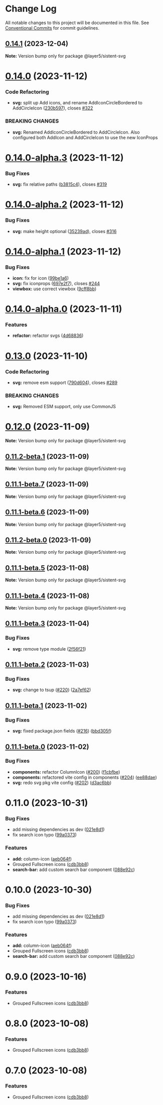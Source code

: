 # Change Log

All notable changes to this project will be documented in this file.
See [Conventional Commits](https://conventionalcommits.org) for commit guidelines.

## [0.14.1](https://github.com/layer5io/sistent/compare/@layer5/sistent-svg@0.14.0...@layer5/sistent-svg@0.14.1) (2023-12-04)

**Note:** Version bump only for package @layer5/sistent-svg

# [0.14.0](https://github.com/layer5io/sistent/compare/@layer5/sistent-svg@0.14.0-alpha.3...@layer5/sistent-svg@0.14.0) (2023-11-12)

### Code Refactoring

- **svg:** split up Add icons, and rename AddIconCircleBordered to AddCircleIcon ([230b597](https://github.com/layer5io/sistent/commit/230b59724d82ba186772a678a2f14306686e3397)), closes [#322](https://github.com/layer5io/sistent/issues/322)

### BREAKING CHANGES

- **svg:** Renamed AddIconCircleBordered to AddCircleIcon. Also configured both AddIcon and
  AddCircleIcon to use the new IconProps

# [0.14.0-alpha.3](https://github.com/layer5io/sistent/compare/@layer5/sistent-svg@0.14.0-alpha.2...@layer5/sistent-svg@0.14.0-alpha.3) (2023-11-12)

### Bug Fixes

- **svg:** fix relative paths ([b3815c4](https://github.com/layer5io/sistent/commit/b3815c4355315726ffa76b6e79d9161e95f9fdee)), closes [#319](https://github.com/layer5io/sistent/issues/319)

# [0.14.0-alpha.2](https://github.com/layer5io/sistent/compare/@layer5/sistent-svg@0.14.0-alpha.1...@layer5/sistent-svg@0.14.0-alpha.2) (2023-11-12)

### Bug Fixes

- **svg:** make height optional ([35239ad](https://github.com/layer5io/sistent/commit/35239ada507346f41a919236072fabf9813abd94)), closes [#316](https://github.com/layer5io/sistent/issues/316)

# [0.14.0-alpha.1](https://github.com/layer5io/sistent/compare/@layer5/sistent-svg@0.14.0-alpha.0...@layer5/sistent-svg@0.14.0-alpha.1) (2023-11-12)

### Bug Fixes

- **icon:** fix for icon ([99be1a6](https://github.com/layer5io/sistent/commit/99be1a6ab37c36487d3b3d288d098728d7b19405))
- **svg:** fix iconprops ([697e2f7](https://github.com/layer5io/sistent/commit/697e2f70005b7d2d2173a92a8d659ad2b760acd4)), closes [#244](https://github.com/layer5io/sistent/issues/244)
- **viewbox:** use correct viewbox ([9cff8bb](https://github.com/layer5io/sistent/commit/9cff8bbb27f31b36660a5aa8eb872a8e3b917beb))

# [0.14.0-alpha.0](https://github.com/layer5io/sistent/compare/@layer5/sistent-svg@0.13.0...@layer5/sistent-svg@0.14.0-alpha.0) (2023-11-11)

### Features

- **refactor:** refactor svgs ([4d68836](https://github.com/layer5io/sistent/commit/4d688368ba0b1e9f1f43153c104a824c926b777e))

# [0.13.0](https://github.com/layer5io/sistent/compare/@layer5/sistent-svg@0.12.0...@layer5/sistent-svg@0.13.0) (2023-11-10)

### Code Refactoring

- **svg:** remove esm support ([790d604](https://github.com/layer5io/sistent/commit/790d6043631658b63f47d88db1587329421448c4)), closes [#289](https://github.com/layer5io/sistent/issues/289)

### BREAKING CHANGES

- **svg:** Removed ESM support, only use CommonJS

# [0.12.0](https://github.com/layer5io/sistent/compare/@layer5/sistent-svg@0.11.2-beta.1...@layer5/sistent-svg@0.12.0) (2023-11-09)

**Note:** Version bump only for package @layer5/sistent-svg

## [0.11.2-beta.1](https://github.com/layer5io/sistent/compare/@layer5/sistent-svg@0.11.1-beta.7...@layer5/sistent-svg@0.11.2-beta.1) (2023-11-09)

**Note:** Version bump only for package @layer5/sistent-svg

## [0.11.1-beta.7](https://github.com/layer5io/sistent/compare/@layer5/sistent-svg@0.11.1-beta.5...@layer5/sistent-svg@0.11.1-beta.7) (2023-11-09)

**Note:** Version bump only for package @layer5/sistent-svg

## [0.11.1-beta.6](https://github.com/layer5io/sistent/compare/@layer5/sistent-svg@0.11.1-beta.5...@layer5/sistent-svg@0.11.1-beta.6) (2023-11-09)

**Note:** Version bump only for package @layer5/sistent-svg

## [0.11.2-beta.0](https://github.com/layer5io/sistent/compare/@layer5/sistent-svg@0.11.1-beta.5...@layer5/sistent-svg@0.11.2-beta.0) (2023-11-09)

**Note:** Version bump only for package @layer5/sistent-svg

## [0.11.1-beta.5](https://github.com/layer5io/sistent/compare/@layer5/sistent-svg@0.11.1-beta.4...@layer5/sistent-svg@0.11.1-beta.5) (2023-11-08)

**Note:** Version bump only for package @layer5/sistent-svg

## [0.11.1-beta.4](https://github.com/layer5io/sistent/compare/@layer5/sistent-svg@0.11.1-beta.3...@layer5/sistent-svg@0.11.1-beta.4) (2023-11-08)

**Note:** Version bump only for package @layer5/sistent-svg

## [0.11.1-beta.3](https://github.com/layer5io/sistent/compare/@layer5/sistent-svg@0.11.1-beta.2...@layer5/sistent-svg@0.11.1-beta.3) (2023-11-04)

### Bug Fixes

- **svg:** remove type module ([2f56f21](https://github.com/layer5io/sistent/commit/2f56f219b5ac62b72de2a5bbac622cd1d36b8274))

## [0.11.1-beta.2](https://github.com/layer5io/sistent/compare/@layer5/sistent-svg@0.11.1-beta.1...@layer5/sistent-svg@0.11.1-beta.2) (2023-11-03)

### Bug Fixes

- **svg:** change to tsup ([#220](https://github.com/layer5io/sistent/issues/220)) ([2a7ef62](https://github.com/layer5io/sistent/commit/2a7ef62a21bcc743762eb852afcb8dc8e4d6f475))

## [0.11.1-beta.1](https://github.com/layer5io/sistent/compare/@layer5/sistent-svg@0.11.1-beta.0...@layer5/sistent-svg@0.11.1-beta.1) (2023-11-02)

### Bug Fixes

- **svg:** fixed package.json fields ([#216](https://github.com/layer5io/sistent/issues/216)) ([bbd305f](https://github.com/layer5io/sistent/commit/bbd305febc5ed44f9dbf3ae296d73aa84da10d88))

## [0.11.1-beta.0](https://github.com/layer5io/sistent/compare/@layer5/sistent-svg@0.11.0...@layer5/sistent-svg@0.11.1-beta.0) (2023-11-02)

### Bug Fixes

- **components:** refactor ColumnIcon ([#200](https://github.com/layer5io/sistent/issues/200)) ([f1cbfbe](https://github.com/layer5io/sistent/commit/f1cbfbe82709f31de5aa6717816163d7a5c1e78a))
- **components:** refactored vite config in components ([#204](https://github.com/layer5io/sistent/issues/204)) ([ee88dae](https://github.com/layer5io/sistent/commit/ee88dae5c6c897b6d47570f0ca44d3c2e4542293))
- **svg:** redo svg pkg vite config ([#202](https://github.com/layer5io/sistent/issues/202)) ([d3ac6bb](https://github.com/layer5io/sistent/commit/d3ac6bb4904b57b4b539f1335f74b65ffef3555a))

# 0.11.0 (2023-10-31)

### Bug Fixes

- add missing dependencies as dev ([021e8d1](https://github.com/layer5io/sistent/commit/021e8d1168aa48ffba3430816c6875819df416d3))
- fix search icon typo ([99a0373](https://github.com/layer5io/sistent/commit/99a03737bff9df904040906a603a750dc6a2caaf))

### Features

- **add:** column-icon ([aeb064f](https://github.com/layer5io/sistent/commit/aeb064f2190025ab37c94d4ac86d207a10949361))
- Grouped Fullscreen icons ([cdb3bb8](https://github.com/layer5io/sistent/commit/cdb3bb83bc8962543271d69395a5ae9bffbd4045))
- **search-bar:** add custom search bar component ([088e92c](https://github.com/layer5io/sistent/commit/088e92c79eaf84da04de876dada98d198ad55f99))

# 0.10.0 (2023-10-30)

### Bug Fixes

- add missing dependencies as dev ([021e8d1](https://github.com/layer5io/sistent/commit/021e8d1168aa48ffba3430816c6875819df416d3))
- fix search icon typo ([99a0373](https://github.com/layer5io/sistent/commit/99a03737bff9df904040906a603a750dc6a2caaf))

### Features

- **add:** column-icon ([aeb064f](https://github.com/layer5io/sistent/commit/aeb064f2190025ab37c94d4ac86d207a10949361))
- Grouped Fullscreen icons ([cdb3bb8](https://github.com/layer5io/sistent/commit/cdb3bb83bc8962543271d69395a5ae9bffbd4045))
- **search-bar:** add custom search bar component ([088e92c](https://github.com/layer5io/sistent/commit/088e92c79eaf84da04de876dada98d198ad55f99))

# 0.9.0 (2023-10-16)

### Features

- Grouped Fullscreen icons ([cdb3bb8](https://github.com/layer5io/sistent/commit/cdb3bb83bc8962543271d69395a5ae9bffbd4045))

# 0.8.0 (2023-10-08)

### Features

- Grouped Fullscreen icons ([cdb3bb8](https://github.com/layer5io/sistent/commit/cdb3bb83bc8962543271d69395a5ae9bffbd4045))

# 0.7.0 (2023-10-08)

### Features

- Grouped Fullscreen icons ([cdb3bb8](https://github.com/layer5io/sistent/commit/cdb3bb83bc8962543271d69395a5ae9bffbd4045))
